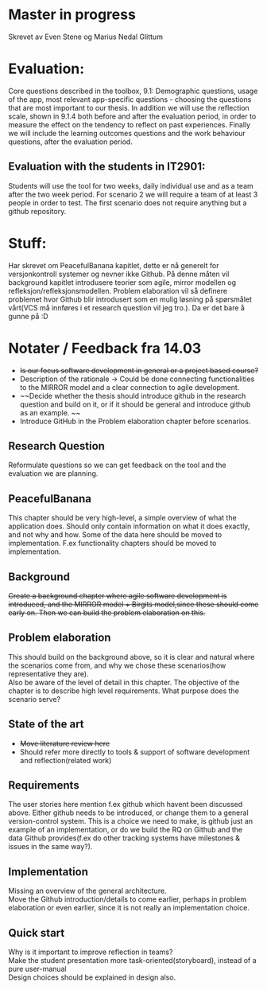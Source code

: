 Master in progress
======

Skrevet av Even Stene og Marius Nedal Glittum

# Evaluation:
Core questions described in the toolbox, 9.1:
Demographic questions, usage of the app, most relevant app-specific questions - choosing the questions that are most important to our thesis. 
In addition we will use the reflection scale, shown in 9.1.4 both before and after the evaluation period, in order to measure the effect on the tendency to reflect on past
experiences. Finally we will include the learning outcomes questions and the work behaviour questions, after the evaluation period. 

## Evaluation with the students in IT2901: 
Students will use the tool for two weeks, daily individual use and as a team after the two week period. 
For scenario 2 we will require a team of at least 3 people in order to test. 
The first scenario does not require anything but a github repository. 

# Stuff:
Har skrevet om PeacefulBanana kapitlet, dette er nå generelt for versjonkontroll systemer og nevner ikke Github. På denne måten vil background kapitlet introdusere teorier som agile, mirror modellen og refleksjon/refleksjonsmodellen. Problem elaboration vil så definere problemet hvor Github blir introdusert som en mulig løsning på spørsmålet vårt(VCS må innføres i et research question vil jeg tro.). Da er det bare å gunne på :D

# Notater / Feedback fra 14.03 
* ~~Is our focus software development in general or a project based course?~~
* Description of the rationale -> Could be done connecting functionalities to the MIRROR model and a clear connection to agile development.
* ~~Decide whether the thesis should introduce github in the research question and build on it, or if it should be general and introduce github as an example. ~~
* Introduce GitHub in the Problem elaboration chapter before scenarios. 

## Research Question
Reformulate questions so we can get feedback on the tool and the evaluation we are planning. 

## PeacefulBanana
This chapter should be very high-level, a simple overview of what the application does. Should only contain information on what it does exactly, and not why and how. Some of the data here should be moved to implementation. F.ex functionality chapters should be moved to implementation. 

## Background
~~Create a background chapter where agile software development is introduced, and the MIRROR model + Birgits model,since these should come early on. Then we can build the problem elaboration on this.~~

## Problem elaboration
This should build on the background above, so it is clear and natural where the scenarios come from, and why we chose these scenarios(how representative they are).   
Also be aware of the level of detail in this chapter. The objective of the chapter is to describe high level requirements. What purpose does the scenario serve?   

## State of the art
* ~~Move literature review here~~
* Should refer more directly to tools & support of software development and reflection(related work)

## Requirements
The user stories here mention f.ex github which havent been discussed above. Either github needs to be introduced, or change them to a general version-control system. This is a choice we need to make, is github just an example of an implementation, or do we build the RQ on Github and the data Github provides(f.ex do other tracking systems have milestones & issues in the same way?). 

## Implementation
Missing an overview of the general architecture.   
Move the Github introduction/details to come earlier, perhaps in problem elaboration or even earlier, since it is not really an implementation choice. 

## Quick start
Why is it important to improve reflection in teams?  
Make the student presentation more task-oriented(storyboard), instead of a pure user-manual  
Design choices should be explained in design also. 
